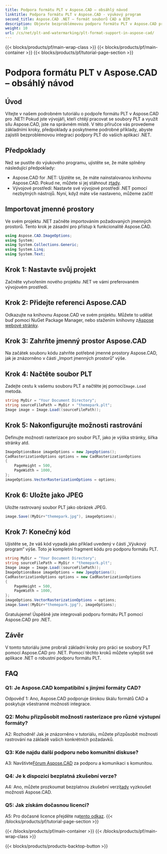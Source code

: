 ```yaml
---
title: Podpora formátu PLT v Aspose.CAD – obsáhlý návod
linktitle: Podpora formátu PLT v Aspose.CAD - výukový program
second_title: Aspose.CAD .NET – formát souborů CAD a BIM
description: Objevte bezproblémovou podporu formátu PLT v Aspose.CAD pro .NET. Postupujte podle našeho podrobného průvodce pro snadnou integraci souborů PLT do aplikací .NET.
weight: 10
url: /cs/net/plt-and-watermarking/plt-format-support-in-aspose-cad/
---
```


{{< blocks/products/pf/main-wrap-class >}}
{{< blocks/products/pf/main-container >}}
{{< blocks/products/pf/tutorial-page-section >}}

# Podpora formátu PLT v Aspose.CAD – obsáhlý návod

## Úvod

Vítejte v našem podrobném tutoriálu o podpoře formátu PLT v Aspose.CAD pro .NET! Pokud jste vývojáři, kteří chtějí pracovat se soubory PLT a využít sílu Aspose.CAD, jste na správném místě. V této příručce vás provedeme základními kroky, předpoklady a poskytneme podrobné příklady, abyste zajistili bezproblémovou integraci podpory PLT do vašich aplikací .NET.

## Předpoklady

Než se pustíte do výukového programu, ujistěte se, že máte splněny následující předpoklady:
-  Aspose.CAD for .NET: Ujistěte se, že máte nainstalovanou knihovnu Aspose.CAD. Pokud ne, můžete si jej stáhnout z[tady](https://releases.aspose.com/cad/net/).
- Vývojové prostředí: Nastavte své vývojové prostředí .NET pomocí nezbytných nástrojů.
Nyní, když máte vše nastaveno, můžeme začít!

## Importovat jmenné prostory

Ve svém projektu .NET začněte importováním požadovaných jmenných prostorů. Tento krok je zásadní pro přístup k funkcionalitě Aspose.CAD.
```csharp
using Aspose.CAD.ImageOptions;
using System;
using System.Collections.Generic;
using System.Linq;
using System.Text;
```

## Krok 1: Nastavte svůj projekt

Začněte vytvořením nového projektu .NET ve vámi preferovaném vývojovém prostředí.

## Krok 2: Přidejte referenci Aspose.CAD

 Odkazujte na knihovnu Aspose.CAD ve svém projektu. Můžete to udělat buď pomocí NuGet Package Manager, nebo stažením knihovny z[Aspose webové stránky](https://purchase.aspose.com/buy).

## Krok 3: Zahrňte jmenný prostor Aspose.CAD

Na začátek souboru kódu zahrňte potřebné jmenné prostory Aspose.CAD, jak je znázorněno v části „Import jmenných prostorů“ výše.

## Krok 4: Načtěte soubor PLT

 Zadejte cestu k vašemu souboru PLT a načtěte jej pomocí`Image.Load` metoda.

```csharp
string MyDir = "Your Document Directory";
string sourceFilePath = MyDir + "themepark.plt";
Image image = Image.Load((sourceFilePath));
```

## Krok 5: Nakonfigurujte možnosti rastrování

Definujte možnosti rasterizace pro soubor PLT, jako je výška stránky, šířka stránky atd.

```csharp
ImageOptionsBase imageOptions = new JpegOptions();
CadRasterizationOptions options = new CadRasterizationOptions
{
    PageHeight = 500,
    PageWidth = 1000,
};
imageOptions.VectorRasterizationOptions = options;
```

## Krok 6: Uložte jako JPEG

Uložte rastrovaný soubor PLT jako obrázek JPEG.

```csharp
image.Save((MyDir+"themepark.jpg"), imageOptions);
```

## Krok 7: Konečný kód

Ujistěte se, že váš kód vypadá jako příklad uvedený v části „Výukový program“ výše. Toto je kompletní fragment kódu pro podporu formátu PLT.

```csharp
string MyDir = "Your Document Directory";
string sourceFilePath = MyDir + "themepark.plt";
Image image = Image.Load((sourceFilePath));
ImageOptionsBase imageOptions = new JpegOptions();
CadRasterizationOptions options = new CadRasterizationOptions
{
    PageHeight = 500,
    PageWidth = 1000,
};
imageOptions.VectorRasterizationOptions = options;
image.Save((MyDir+"themepark.jpg"), imageOptions);
```

Gratulujeme! Úspěšně jste integrovali podporu formátu PLT pomocí Aspose.CAD pro .NET.

## Závěr

V tomto tutoriálu jsme probrali základní kroky pro práci se soubory PLT pomocí Aspose.CAD pro .NET. Pomocí těchto kroků můžete vylepšit své aplikace .NET o robustní podporu formátu PLT.

## FAQ

### Q1: Je Aspose.CAD kompatibilní s jinými formáty CAD?

Odpověď 1: Ano, Aspose.CAD podporuje širokou škálu formátů CAD a poskytuje všestranné možnosti integrace.

### Q2: Mohu přizpůsobit možnosti rasterizace pro různé výstupní formáty?

A2: Rozhodně! Jak je znázorněno v tutoriálu, můžete přizpůsobit možnosti rastrování na základě vašich konkrétních požadavků.

### Q3: Kde najdu další podporu nebo komunitní diskuse?

 A3: Navštivte[Fórum Aspose.CAD](https://forum.aspose.com/c/cad/19) za podporu a komunikaci s komunitou.

### Q4: Je k dispozici bezplatná zkušební verze?

 A4: Ano, můžete prozkoumat bezplatnou zkušební verzi[tady](https://releases.aspose.com/) vyzkoušet možnosti Aspose.CAD.

### Q5: Jak získám dočasnou licenci?

 A5: Pro dočasné licence přejděte na[tento odkaz](https://purchase.aspose.com/temporary-license/).
{{< /blocks/products/pf/tutorial-page-section >}}

{{< /blocks/products/pf/main-container >}}
{{< /blocks/products/pf/main-wrap-class >}}

{{< blocks/products/products-backtop-button >}}
